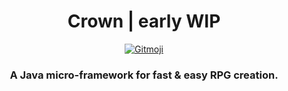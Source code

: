 <h1 align="center">Crown | early WIP</h1>

<p align="center">
	<a href="https://gitmoji.carloscuesta.me">
		<img src="https://img.shields.io/badge/gitmoji-%20😜%20😍-FFDD67.svg?style=flat-square"
			 alt="Gitmoji">
	</a>
</p>

<h3 align="center">A Java micro-framework for fast &amp; easy RPG creation.</h3>
